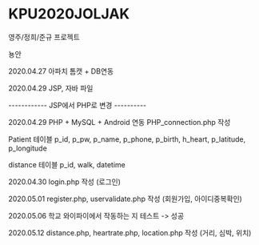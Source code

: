 # KPU2020JOLJAK
영주/정희/준규 프로젝트

뇽안


2020.04.27
아파치 톰캣 + DB연동

2020.04.29
JSP, 자바 파일 


------------ JSP에서 PHP로 변경 ----------


2020.04.29
PHP + MySQL + Android 연동
PHP_connection.php 작성


Patient 테이블
p_id, p_pw, p_name, p_phone, p_birth, h_heart, p_latitude, p_longitude


distance 테이블
p_id, walk, datetime




2020.04.30
login.php 작성 (로그인)


2020.05.01
register.php, uservalidate.php 작성 (회원가입, 아이디중복확인)


2020.05.06
학교 와이파이에서 작동하는 지 테스트 -> 성공


2020.05.12
distance.php, heartrate.php, location.php 작성 (거리, 심박, 위치)
